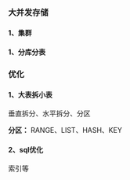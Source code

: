 ### 大并发存储
#### 1、集群
#### 1、分库分表

### 优化
#### 1、大表拆小表
垂直拆分、水平拆分、分区

**分区：**
RANGE、LIST、HASH、KEY


#### 2、sql优化
索引等